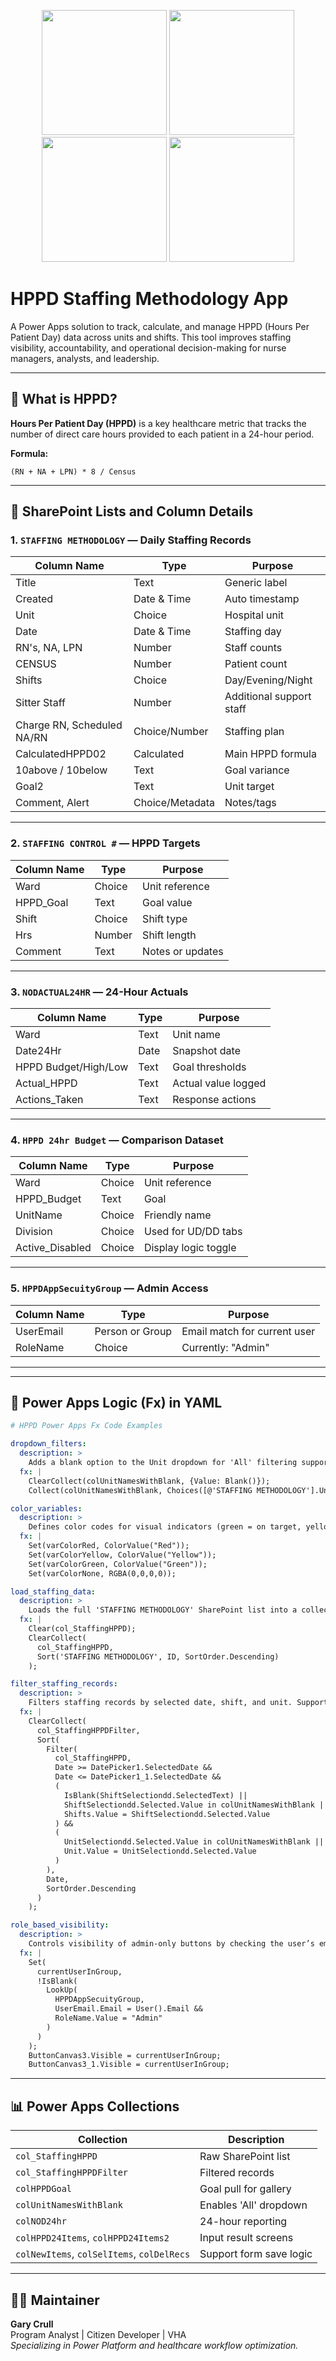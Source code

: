 
<p align="center">
  <img src="screenshots/Screenshot_090750.png" width="200" />
  <img src="screenshots/Screenshot_090808.png" width="200" />
  <img src="screenshots/Screenshot_090827.png" width="200" />
  <img src="screenshots/Screenshot_090845.png" width="200" />
</p>

# HPPD Staffing Methodology App

A Power Apps solution to track, calculate, and manage HPPD (Hours Per Patient Day) data across units and shifts. This tool improves staffing visibility, accountability, and operational decision-making for nurse managers, analysts, and leadership.

---

## 📖 What is HPPD?

**Hours Per Patient Day (HPPD)** is a key healthcare metric that tracks the number of direct care hours provided to each patient in a 24-hour period.

**Formula:**
```
(RN + NA + LPN) * 8 / Census
```

---

## 📂 SharePoint Lists and Column Details

### 1. `STAFFING METHODOLOGY` — Daily Staffing Records

| Column Name         | Type             | Purpose |
|---------------------|------------------|---------|
| Title               | Text             | Generic label |
| Created             | Date & Time      | Auto timestamp |
| Unit                | Choice           | Hospital unit |
| Date                | Date & Time      | Staffing day |
| RN's, NA, LPN       | Number           | Staff counts |
| CENSUS              | Number           | Patient count |
| Shifts              | Choice           | Day/Evening/Night |
| Sitter Staff        | Number           | Additional support staff |
| Charge RN, Scheduled NA/RN | Choice/Number | Staffing plan |
| CalculatedHPPD02    | Calculated       | Main HPPD formula |
| 10above / 10below   | Text             | Goal variance |
| Goal2               | Text             | Unit target |
| Comment, Alert      | Choice/Metadata  | Notes/tags |

---

### 2. `STAFFING CONTROL #` — HPPD Targets

| Column Name   | Type     | Purpose |
|---------------|----------|---------|
| Ward          | Choice   | Unit reference |
| HPPD_Goal     | Text     | Goal value |
| Shift         | Choice   | Shift type |
| Hrs           | Number   | Shift length |
| Comment       | Text     | Notes or updates |

---

### 3. `NODACTUAL24HR` — 24-Hour Actuals

| Column Name     | Type     | Purpose |
|------------------|----------|---------|
| Ward             | Text     | Unit name |
| Date24Hr         | Date     | Snapshot date |
| HPPD Budget/High/Low | Text | Goal thresholds |
| Actual_HPPD      | Text     | Actual value logged |
| Actions_Taken    | Text     | Response actions |

---

### 4. `HPPD 24hr Budget` — Comparison Dataset

| Column Name     | Type     | Purpose |
|------------------|----------|---------|
| Ward             | Choice   | Unit reference |
| HPPD_Budget      | Text     | Goal |
| UnitName         | Choice   | Friendly name |
| Division         | Choice   | Used for UD/DD tabs |
| Active_Disabled  | Choice   | Display logic toggle |

---

### 5. `HPPDAppSecuityGroup` — Admin Access

| Column Name   | Type           | Purpose |
|----------------|----------------|---------|
| UserEmail      | Person or Group| Email match for current user |
| RoleName       | Choice         | Currently: "Admin" |

---
---

## 🔧 Power Apps Logic (Fx) in YAML

```yaml
# HPPD Power Apps Fx Code Examples

dropdown_filters:
  description: >
    Adds a blank option to the Unit dropdown for 'All' filtering support.
  fx: |
    ClearCollect(colUnitNamesWithBlank, {Value: Blank()});
    Collect(colUnitNamesWithBlank, Choices([@'STAFFING METHODOLOGY'].Unit));

color_variables:
  description: >
    Defines color codes for visual indicators (green = on target, yellow = 10% over, red = 10% under).
  fx: |
    Set(varColorRed, ColorValue("Red"));
    Set(varColorYellow, ColorValue("Yellow"));
    Set(varColorGreen, ColorValue("Green"));
    Set(varColorNone, RGBA(0,0,0,0));

load_staffing_data:
  description: >
    Loads the full 'STAFFING METHODOLOGY' SharePoint list into a collection sorted by newest entries first.
  fx: |
    Clear(col_StaffingHPPD);
    ClearCollect(
      col_StaffingHPPD,
      Sort('STAFFING METHODOLOGY', ID, SortOrder.Descending)
    );

filter_staffing_records:
  description: >
    Filters staffing records by selected date, shift, and unit. Supports blank filtering for 'All'.
  fx: |
    ClearCollect(
      col_StaffingHPPDFilter,
      Sort(
        Filter(
          col_StaffingHPPD,
          Date >= DatePicker1.SelectedDate &&
          Date <= DatePicker1_1.SelectedDate &&
          (
            IsBlank(ShiftSelectiondd.SelectedText) ||
            ShiftSelectiondd.Selected.Value in colUnitNamesWithBlank ||
            Shifts.Value = ShiftSelectiondd.Selected.Value
          ) &&
          (
            UnitSelectiondd.Selected.Value in colUnitNamesWithBlank ||
            Unit.Value = UnitSelectiondd.Selected.Value
          )
        ),
        Date,
        SortOrder.Descending
      )
    );

role_based_visibility:
  description: >
    Controls visibility of admin-only buttons by checking the user’s email against the HPPDAppSecuityGroup list.
  fx: |
    Set(
      currentUserInGroup,
      !IsBlank(
        LookUp(
          HPPDAppSecuityGroup,
          UserEmail.Email = User().Email &&
          RoleName.Value = "Admin"
        )
      )
    );
    ButtonCanvas3.Visible = currentUserInGroup;
    ButtonCanvas3_1.Visible = currentUserInGroup;
```

---

## 📊 Power Apps Collections

| Collection              | Description |
|--------------------------|-------------|
| `col_StaffingHPPD`       | Raw SharePoint list |
| `col_StaffingHPPDFilter` | Filtered records |
| `colHPPDGoal`            | Goal pull for gallery |
| `colUnitNamesWithBlank`  | Enables 'All' dropdown |
| `colNOD24hr`             | 24-hour reporting |
| `colHPPD24Items`, `colHPPD24Items2` | Input result screens |
| `colNewItems`, `colSelItems`, `colDelRecs` | Support form save logic |

---


## 🙋‍♂️ Maintainer

**Gary Crull**  
Program Analyst | Citizen Developer | VHA  
*Specializing in Power Platform and healthcare workflow optimization.*
